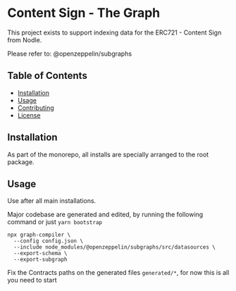 # Content Sign - The Graph

This project exists to support indexing data for the ERC721 - Content Sign from Nodle.

Please refer to: @openzeppelin/subgraphs

## Table of Contents

- [Installation](#installation)
- [Usage](#usage)
- [Contributing](#contributing)
- [License](#license)

## Installation

As part of the monorepo, all installs are specially arranged to the root package.

## Usage

Use after all main installations.

Major codebase are generated and edited, by running the following command or just `yarn bootstrap`

```
npx graph-compiler \
  --config config.json \
  --include node_modules/@openzeppelin/subgraphs/src/datasources \
  --export-schema \
  --export-subgraph
```

Fix the Contracts paths on the generated files `generated/*`, for now this is all you need to start

